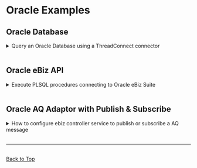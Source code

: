 # Oracle Examples

## Oracle Database
<details><summary>Query an Oracle Database using a ThreadConnect connector</summary>

#### Key Attributes
- `HandleHttpRequest`: creates POST API endpoint by specifying the port and path to be listening to.
- `HandleHttpResponse`: sends API response along with the specified status code
- `PutSQL`: inputs the record passed as data for the POST call into “EMPLOYEE” table.
- `ConvertJSONToSQL`: converts flat JSON into corresponding SQL statement using the
details of “EMPLOYEE” table.

#### Controller Services Used
- `StandardHttpContextMap`: allows to store & retrieve HTTP requests & responses
- `DBCPConnectionPool`: connects to the specified Oracle database

#### Developer Notes
* The template requires Oracle DB with following requirements: 
	* Table Name: EMPLOYEE
 
	 ```
	{
	“column name” : “type”
	id : character varying,
	cityname : character varying,
	citytemp : character varying,
	}
    ```
* Database Driver Location: Oracle JDBC Driver jar location (download from https://www.oracle.com/technetwork/database/features/jdbc/jdbc-drivers-12c-download-1958347.html )
* Carefully check that database configuration details are updated across the **entire** flow
when configuring a new database connection.
* The Post API requires JSON data in the format Example:
	 ```
	{
	"EMP_ID": 47,
	"EMP_NAME": "Ram", "EMP_ADDRESS":"Church street"
	}
    ```

</details>
<br/>

<!-- -------------------------------------------------------- -->

## Oracle eBiz API
<details><summary>Execute PLSQL procedures connecting to Oracle eBiz Suite</summary>

#### Key Attributes
- `GeerateFlowFile`: Procedure API values which will be used to call procuedure o Oracle eBiz Suite
- `ExecutePLSQL`: Executes PLSQL Procedure aPI on Oracle eBiz Suite
- `PutFile`: Receive output repsosne of executed procedure form Oracle eBiz Suite

#### Configuration of `ExecutePLSQL` Procedure
1. Setup Oracle eBiz Suite coenction from Oracles Controller Service
2. Browse, Search, ad Select Metadata of PLSQL procedure from `AdvancedWizard-` (Review `ExecutePLSQL` documetnation for more informatio.)
3. Ingest procedure values to `ExecutePLSQL` and run it

</details>
<br/>

<!-- -------------------------------------------------------- -->

## Oracle AQ Adaptor with Publish & Subscribe
<details><summary>How to configure ebiz controller service to publish or subscribe a AQ message</summary>

#### Key Attributes for Publishing
- `GenerateFlowfile`: Creates AQ payload to be sent
- `PublishAQ`: Publishes emssages to Oracle AQ queue
- `PutFile`: MessageID is written upon success otherwise error written causing the failure

#### Key Attributes for Subscribing
- `ConsumeAQ`: Listens for messages from AQ queue by periodically polling it
- `PutFile`: Consumed messages will eb routed to success

</details>
<br/>

<!-- -------------------------------------------------------- -->

<hr/>
<br/>
<a href="#top">Back to Top</a>
